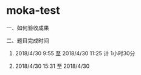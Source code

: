 # moka-test

一、如何验收成果

二、题目完成时间

  1. 2018/4/30 9:55 至 2018/4/30 11:25    计 1小时30分

  2. 2018/4/30 15:31 至 2018/4/30 